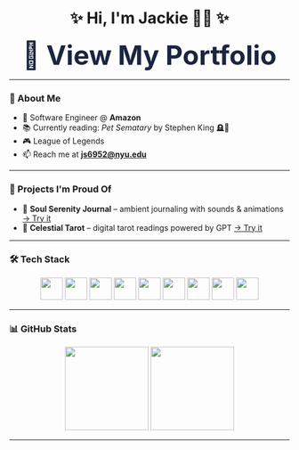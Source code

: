<h1 align="center">✨ Hi, I'm Jackie 👩‍💻 ✨ </h1>

<p align="center">
  <a href="https://www.dev-jackie.my" target="_blank" rel="noopener noreferrer" style="
    font-size: 48px;
    font-weight: bold;
    text-decoration: none;
    color: #1C2541;
  ">
    🔗 View My Portfolio
  </a>
</p>


---

### 💼 About Me

- 🧠 Software Engineer @ **Amazon**
- 📚 Currently reading: *Pet Sematary* by Stephen King 🪦📖
- 🎮 League of Legends
- 📫 Reach me at **js6952@nyu.edu**

---

### 🌟 Projects I'm Proud Of

- 🌿 **Soul Serenity Journal** – ambient journaling with sounds & animations [→ Try it](https://soul-serenity-journal-app.vercel.app/)
- 🔮 **Celestial Tarot** – digital tarot readings powered by GPT [→ Try it](https://jackie3668.github.io/celestial-tarot-2.0/)

---

### 🛠️ Tech Stack

<p align="center">
  <img src="https://cdn.jsdelivr.net/gh/devicons/devicon/icons/react/react-original.svg" width="40" height="40"/>
  <img src="https://cdn.jsdelivr.net/gh/devicons/devicon/icons/html5/html5-original.svg" width="40" height="40"/>
  <img src="https://cdn.jsdelivr.net/gh/devicons/devicon/icons/css3/css3-original.svg" width="40" height="40"/>
  <img src="https://cdn.jsdelivr.net/gh/devicons/devicon/icons/javascript/javascript-original.svg" width="40" height="40"/>
  <img src="https://cdn.jsdelivr.net/gh/devicons/devicon/icons/mongodb/mongodb-original.svg" width="40" height="40"/>
  <img src="https://cdn.jsdelivr.net/gh/devicons/devicon/icons/python/python-original.svg" width="40" height="40"/>
  <img src="https://cdn.jsdelivr.net/gh/devicons/devicon/icons/java/java-original.svg" width="40" height="40"/>
  <img src="https://cdn.jsdelivr.net/gh/devicons/devicon/icons/figma/figma-original.svg" width="40" height="40"/>
  <img src="https://cdn.jsdelivr.net/gh/devicons/devicon/icons/firebase/firebase-plain.svg" width="40" height="40"/>
</p>

---

### 📊 GitHub Stats

<p align="center">
  <img src="https://github-readme-stats.vercel.app/api?username=jackie3668&show_icons=true&theme=tokyonight&hide_title=true" height="150"/>
  <img src="https://github-readme-stats.vercel.app/api/top-langs/?username=jackie3668&layout=compact&theme=tokyonight" height="150"/>
</p>

---
